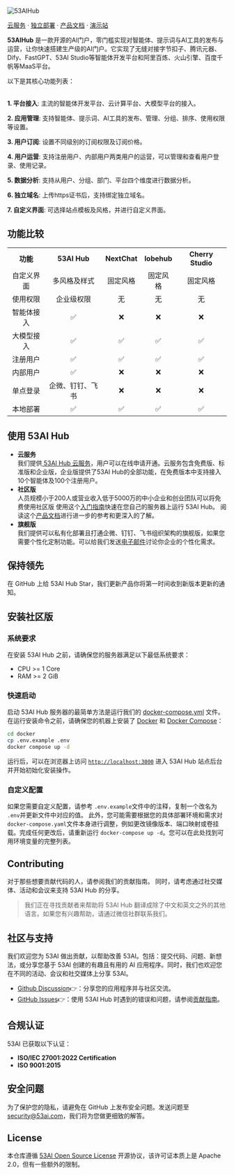 ![53AIHub](https://oss.ibos.cn/53ai/common/53AIHub_banner.png)

<div>
<a href="https://hub.53ai.com">云服务</a> ·
<a href="https://hub.53ai.com/">独立部署</a> ·
<a href="https://docs.53ai.com/">产品文档</a> ·
<a href="https://aihub.53ai.com">演示站</a>

</div>

**53AIHub** 是一款开源的AI门户，零门槛实现对智能体、提示词与AI工具的发布与运营，让你快速搭建生产级的AI门户。它实现了无缝对接字节扣子、腾讯元器、Dify、FastGPT、53AI Studio等智能体开发平台和阿里百炼、火山引擎、百度千帆等MaaS平台。

以下是其核心功能列表： </br> </br>

**1. 平台接入**:
主流的智能体开发平台、云计算平台、大模型平台的接入。

**2. 应用管理**:
支持智能体、提示词、AI工具的发布、管理、分组、排序、使用权限等设置。

**3. 用户订阅**:
设置不同级别的订阅权限及订阅价格。

**4. 用户运营**:
支持注册用户、内部用户两类用户的运营，可以管理和查看用户登录、使用记录。

**5. 数据分析**:
支持从用户、分组、部门、平台四个维度进行数据分析。

**6. 独立域名**:
上传https证书后，支持绑定独立域名。

**7. 自定义界面**:
可选择站点模板及风格，并进行自定义界面。

## 功能比较

<table style="width:100%;">
  <tr>
    <th align="center">功能</th>
    <th align="center">53AI Hub</th>
    <th align="center">NextChat</th>
    <th align="center">lobehub</th>
    <th align="center">Cherry Studio</th>
  </tr>
  <tr>
    <td align="center">自定义界面</td>
    <td align="center">多风格及样式</td>
    <td align="center">固定风格</td>
    <td align="center">固定风格</td>
    <td align="center">固定风格</td>
  </tr>
  <tr>
    <td align="center">使用权限</td>
    <td align="center">企业级权限</td>
    <td align="center">无</td>
    <td align="center">无</td>
    <td align="center">无</td>
  </tr>
  <tr>
    <td align="center">智能体接入</td>
    <td align="center">✅</td>
    <td align="center">❌</td>
    <td align="center">❌</td>
    <td align="center">❌</td>
  </tr>
  <tr>
    <td align="center">大模型接入</td>
    <td align="center">✅</td>
    <td align="center">✅</td>
    <td align="center">✅</td>
    <td align="center">✅</td>
  </tr>
  <tr>
    <td align="center">注册用户</td>
    <td align="center">✅</td>
    <td align="center">✅</td>
    <td align="center">✅</td>
    <td align="center">✅</td>
  </tr>
  <tr>
    <td align="center">内部用户</td>
    <td align="center">✅</td>
    <td align="center">❌</td>
    <td align="center">❌</td>
    <td align="center">❌</td>
  </tr>
  <tr>
    <td align="center">单点登录</td>
    <td align="center">企微、钉钉、飞书</td>
    <td align="center">❌</td>
    <td align="center">❌</td>
    <td align="center">❌</td>
  </tr>
  <tr>
    <td align="center">本地部署</td>
    <td align="center">✅</td>
    <td align="center">✅</td>
    <td align="center">✅</td>
    <td align="center">✅</td>
  </tr>
</table>

## 使用 53AI Hub

* **云服务 </br>**
  我们提供[ 53AI Hub 云服务](https://hub.53ai.com)，用户可以在线申请开通。云服务包含免费版、标准版和企业版，企业版提供了53AI Hub的全部功能，在免费版本中支持接入10个智能体及100个注册用户。
* **社区版</br>**
  人员规模小于200人或营业收入低于5000万的中小企业和创业团队可以将免费使用社区版
  使用这个[入门指南](#快速启动)快速在您自己的服务器上运行 53AI Hub。
  阅读这个[产品文档](https://docs.53ai.com)进行进一步的参考和更深入的了解。
* **旗舰版</br>**
  我们提供可以私有化部署且打通企微、钉钉、飞书组织架构的旗舰版，如果您需要个性化定制功能。可以给我们发送[电子邮件](mailto\:hub@53ai.com?subject=\[GitHub]商业授权)讨论你企业的个性化需求。 </br>

## 保持领先

在 GitHub 上给 53AI Hub Star，我们更新产品你将第一时间收到新版本更新的通知。

## 安装社区版

### 系统要求

在安装 53AI Hub 之前，请确保您的服务器满足以下最低系统要求：

* CPU >= 1 Core
* RAM >= 2 GiB

### 快速启动

启动 53AI Hub 服务器的最简单方法是运行我们的 [docker-compose.yml](docker/docker-compose.yaml) 文件。在运行安装命令之前，请确保您的机器上安装了 [Docker](https://docs.docker.com/get-docker/) 和 [Docker Compose](https://docs.docker.com/compose/install/)：

```bash
cd docker
cp .env.example .env
docker compose up -d
```

运行后，可以在浏览器上访问 [`http://localhost:3000`](http://localhost:3000) 进入 53AI Hub 站点后台并开始初始化安装操作。

### 自定义配置

如果您需要自定义配置，请参考 `.env.example`文件中的注释，复制一个改名为 `.env`并更新文件中对应的值。
此外，您可能需要根据您的具体部署环境和需求对 `docker-compose.yaml`文件本身进行调整，例如更改镜像版本、端口映射或卷挂载。完成任何更改后，请重新运行 `docker-compose up -d`。您可以在此处找到可用环境变量的完整列表。

## Contributing

对于那些想要贡献代码的人，请参阅我们的贡献指南。
同时，请考虑通过社交媒体、活动和会议来支持 53AI Hub 的分享。

> 我们正在寻找贡献者来帮助将 53AI Hub 翻译成除了中文和英文之外的其他语言。如果您有兴趣帮助，请通过微信社群联系我们。

## 社区与支持

我们欢迎您为 53AI 做出贡献，以帮助改善 53AI。包括：提交代码、问题、新想法，或分享您基于 53AI 创建的有趣且有用的 AI 应用程序。同时，我们也欢迎您在不同的活动、会议和社交媒体上分享 53AI。

* [Github Discussion](https://github.com/53ai/53aihub/discussions)👉：分享您的应用程序并与社区交流。
* [GitHub Issues](https://github.com/53ai/53aihub/issues)👉：使用 53AI Hub 时遇到的错误和问题，请参阅[贡献指南](CONTRIBUTING.md)。

## 合规认证

53AI 已获取以下认证：

* **ISO/IEC 27001:2022  Certification**
* **ISO 9001:2015**

## 安全问题

为了保护您的隐私，请避免在 GitHub 上发布安全问题。发送问题至 <security@53ai.com>，我们将为您做更细致的解答。

## License

本仓库遵循 [53AI Open Source License](LICENSE) 开源协议，该许可证本质上是 Apache 2.0，但有一些额外的限制。
